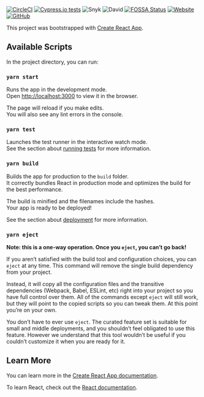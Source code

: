 [![CircleCI](https://circleci.com/gh/theexiile1305/showcase-wca/tree/master.svg?style=svg)](https://circleci.com/gh/theexiile1305/showcase-wca/tree/master)
[![Cypress.io tests](https://img.shields.io/badge/cypress.io-tests-green.svg?style=flat-square)](https://dashboard.cypress.io/projects/8c8a38/runs)
![Snyk](https://img.shields.io/snyk/vulnerabilities/github/theexiile1305/showcase-wca)
![David](https://img.shields.io/david/theexiile1305/showcase-wca)
[![FOSSA Status](https://app.fossa.com/api/projects/git%2Bgithub.com%2Ftheexiile1305%2Fshowcase-wca.svg?type=small)](https://app.fossa.com/projects/git%2Bgithub.com%2Ftheexiile1305%2Fshowcase-wca?ref=badge_small)
[![Website](https://img.shields.io/website?url=https%3A%2F%2Fshowcase-wca.web.app%2F)](https://showcase-wca.web.app/)
[![GitHub](https://img.shields.io/github/license/theexiile1305/showcase-wca)](https://github.com/theexiile1305/showcase-wca/blob/master/LICENSE)



This project was bootstrapped with [Create React App](https://github.com/facebook/create-react-app).

## Available Scripts

In the project directory, you can run:

### `yarn start`

Runs the app in the development mode.<br />
Open [http://localhost:3000](http://localhost:3000) to view it in the browser.

The page will reload if you make edits.<br />
You will also see any lint errors in the console.

### `yarn test`

Launches the test runner in the interactive watch mode.<br />
See the section about [running tests](https://facebook.github.io/create-react-app/docs/running-tests) for more information.

### `yarn build`

Builds the app for production to the `build` folder.<br />
It correctly bundles React in production mode and optimizes the build for the best performance.

The build is minified and the filenames include the hashes.<br />
Your app is ready to be deployed!

See the section about [deployment](https://facebook.github.io/create-react-app/docs/deployment) for more information.

### `yarn eject`

**Note: this is a one-way operation. Once you `eject`, you can’t go back!**

If you aren’t satisfied with the build tool and configuration choices, you can `eject` at any time. This command will remove the single build dependency from your project.

Instead, it will copy all the configuration files and the transitive dependencies (Webpack, Babel, ESLint, etc) right into your project so you have full control over them. All of the commands except `eject` will still work, but they will point to the copied scripts so you can tweak them. At this point you’re on your own.

You don’t have to ever use `eject`. The curated feature set is suitable for small and middle deployments, and you shouldn’t feel obligated to use this feature. However we understand that this tool wouldn’t be useful if you couldn’t customize it when you are ready for it.

## Learn More

You can learn more in the [Create React App documentation](https://facebook.github.io/create-react-app/docs/getting-started).

To learn React, check out the [React documentation](https://reactjs.org/).
